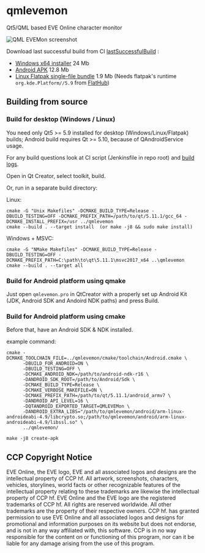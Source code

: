 # qmlevemon
Qt5/QML based EVE Online character monitor

![QML EVEMon screenshot](https://eve-wh.space/static/img/qmlevemon_screen.png)

Download last successful build from CI [lastSuccessfulBuild](https://jenkins.minlexx.ru/job/qmlevemon_github/job/master/lastSuccessfulBuild/artifact/) :
- [Windows x64 installer](https://jenkins.minlexx.ru/job/qmlevemon_github/job/master/lastSuccessfulBuild/artifact/build/qmlevemon-setup.exe) 24 Mb
- [Android APK](https://jenkins.minlexx.ru/job/qmlevemon_github/job/master/lastSuccessfulBuild/artifact/build_android/qmlevemon-debug.apk) 12.8 Mb
- [Linux Flatpak single-file bundle](https://jenkins.minlexx.ru/job/qmlevemon_github/job/master/lastSuccessfulBuild/artifact/build_linux/qmlevemon.flatpak) 1.9 Mb (Needs flatpak's runtime `org.kde.Platform//5.9` from [FlatHub](https://flathub.org))

## Building from source

### Build for desktop (Windows / Linux)
You need only Qt5 >= 5.9 installed for desktop (Windows/Linux/Flatpak) builds;
Android build requires Qt >= 5.10, because of QAndroidService usage.

For any build questions look  at CI script (Jenkinsfile in repo root) and [build logs](https://jenkins.minlexx.ru/job/qmlevemon_github/job/master/).

Open in Qt Creator, select toolkit, build.

Or, run in a separate build directory:

Linux:
```
cmake -G "Unix Makefiles" -DCMAKE_BUILD_TYPE=Release -DBUILD_TESTING=OFF -DCMAKE_PREFIX_PATH=/path/to/qt/5.11.1/gcc_64 -DCMAKE_INSTALL_PREFIX=/usr ../qmlevemon
cmake --build . --target install  (or make -j8 && sudo make install)
```
Windows + MSVC:
```
cmake -G "NMake Makefiles" -DCMAKE_BUILD_TYPE=Release -DBUILD_TESTING=OFF -DCMAKE_PREFIX_PATH=C:\path\to\qt\5.11.1\msvc2017_x64 ..\qmlevemon
cmake --build . --target all
```

### Build for Android platform using qmake
Just open `qmlevemon.pro` in QtCreator with a properly set up Android Kit (JDK, Android SDK and Andoird NDK paths) and press Build.

### Build for Android platform using cmake
Before that, have an Android SDK & NDK installed.

example command:
```
cmake -DCMAKE_TOOLCHAIN_FILE=../qmlevemon/cmake/toolchain/Android.cmake \
      -DBUILD_FOR_ANDROID=ON \
      -DBUILD_TESTING=OFF \
      -DCMAKE_ANDROID_NDK=/path/to/android-ndk-r16 \
      -DANDROID_SDK_ROOT=/path/to/Android/Sdk \
      -DCMAKE_BUILD_TYPE=Release \
      -DCMAKE_VERBOSE_MAKEFILE=ON \
      -DCMAKE_PREFIX_PATH=/path/to/qt/5.11.1/android_armv7 \
      -DANDROID_API_LEVEL=16 \
      -DQTANDROID_EXPORTED_TARGET=QMLEVEMon \
      -DANDROID_EXTRA_LIBS="/path/to/qmlevemon/android/arm-linux-androideabi-4.9/libcrypto.so;/path/to/qmlevemon/android/arm-linux-androideabi-4.9/libssl.so" \
      ../qmlevemon/

make -j8 create-apk

```


## CCP Copyright Notice
EVE Online, the EVE logo, EVE and all associated logos and designs are the intellectual property of CCP hf. All artwork, screenshots, characters, vehicles, storylines, world facts or other recognizable features of the intellectual property relating to these trademarks are likewise the intellectual property of CCP hf. EVE Online and the EVE logo are the registered trademarks of CCP hf. All rights are reserved worldwide. All other trademarks are the property of their respective owners. CCP hf. has granted permission to use EVE Online and all associated logos and designs for promotional and information purposes on its website but does not endorse, and is not in any way affiliated with, this software. CCP is in no way responsible for the content on or functioning of this program, nor can it be liable for any damage arising from the use of this program.

